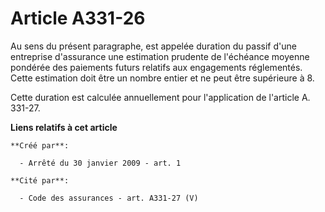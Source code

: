 # Article A331-26

Au sens du présent paragraphe, est appelée duration du passif d'une entreprise d'assurance une estimation prudente de
l'échéance moyenne pondérée des paiements futurs relatifs aux engagements réglementés. Cette estimation doit être un nombre
entier et ne peut être supérieure à 8. 

Cette duration est calculée annuellement pour l'application de l'article A. 331-27.

**Liens relatifs à cet article**

	**Créé par**:

	  - Arrêté du 30 janvier 2009 - art. 1

	**Cité par**:

	  - Code des assurances - art. A331-27 (V)
